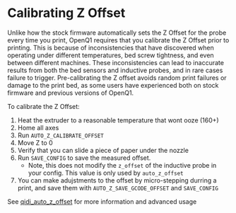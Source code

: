 # Calibrating Z Offset
Unlike how the stock firmware automatically sets the Z Offset for the probe every time you print, OpenQ1 requires that you calibrate the Z Offset prior to printing. This is because of inconsistencies that have discovered when operating under different temperatures, bed screw tightness, and even between different machines. These inconsistencies can lead to inaccurate results from both the bed sensors and inductive probes, and in rare cases failure to trigger. Pre-calibrating the Z offset avoids random print failures or damage to the print bed, as some users have experienced both on stock firmware and previous versions of OpenQ1.

To calibrate the Z Offset:
1. Heat the extruder to a reasonable temperature that wont ooze (160+)
2. Home all axes
3. Run `AUTO_Z_CALIBRATE_OFFSET`
4. Move Z to 0
5. Verify that you can slide a piece of paper under the nozzle
6. Run `SAVE_CONFIG` to save the measured offset.
    - Note, this does not modify the `z_offset` of the inductive probe in your config. This value is only used by
    `auto_z_offset`
7. You can make adujstments to the offset by micro-stepping durring a print, and save them with `AUTO_Z_SAVE_GCODE_OFFSET` and `SAVE_CONFIG`

See [qidi_auto_z_offset](https://github.com/frap129/qidi_auto_z_offset) for more information and advanced usage
